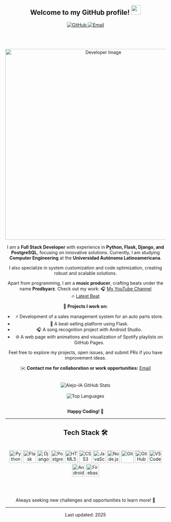 <div align="center">
<h2>Welcome to my GitHub profile! <img src="https://github.com/abdoachhoubi/abdoachhoubi/blob/main/gifs/Hi.gif" width="30"></h2>

<a href="https://github.com/Alejo-IA" target="_blank">
<img src="https://img.shields.io/badge/GitHub-%23121011.svg?style=for-the-badge&logo=github&logoColor=white" alt="GitHub" style="margin-bottom: 5px;" />
</a>
<a href="mailto:alejandro.workspace@outlook.com" target="_blank">
<img src="https://img.shields.io/badge/Email-%23D14836.svg?style=for-the-badge&logo=microsoft-outlook&logoColor=white" alt="Email" style="margin-bottom: 5px;" />
</a>

<br /><br />

<img src="https://cdn.pixabay.com/photo/2021/08/04/13/06/software-developer-6521720_1280.jpg" width="600" alt="Developer Image">

I am a **Full Stack Developer** with experience in **Python, Flask, Django, and PostgreSQL**, focusing on innovative solutions. Currently, I am studying **Computer Engineering** at the **Universidad Autónoma Latinoamericana**.

I also specialize in system customization and code optimization, creating robust and scalable solutions.

Apart from programming, I am a **music producer**, crafting beats under the name **Prodbyarz**. Check out my work:
🎧 [My YouTube Channel](https://www.youtube.com/@prodbyarz)  
🔥 [Latest Beat](https://www.youtube.com/watch?v=nJL2gcmeGI4&ab_channel=Prodbyarz)

🚀 **Projects I work on:**
- ⚡ Development of a sales management system for an auto parts store.
- 🎵 A beat-selling platform using Flask.
- 🎧 A song recognition project with Android Studio.
- 🌐 A web page with animations and visualization of Spotify playlists on GitHub Pages.

Feel free to explore my projects, open issues, and submit PRs if you have improvement ideas.<br />

✉️ **Contact me for collaboration or work opportunities:** [Email](mailto:alejandro.workspace@outlook.com)

<br />

<img align="center" src="https://github-readme-stats.vercel.app/api?username=Alejo-IA&include_all_commits=true&count_private=true&show_icons=true&line_height=30&title_color=00FF00&icon_color=00FF00&text_color=D3D3D3&bg_color=0A0A0A" alt="Alejo-IA GitHub Stats">
<br />
<br />
<img src="https://github-readme-stats.vercel.app/api/top-langs/?username=Alejo-IA&layout=compact&theme=dark&bg_color=0A0A0A" alt="Top Languages"/>
<br /><br />

**Happy Coding! 🚀**
</div>

---

<div align="center">

## Tech Stack 🛠️

<br />
<a href="https://www.python.org" target="_blank"><img height="40" src="https://cdn.jsdelivr.net/gh/devicons/devicon/icons/python/python-original.svg" alt="Python"></a>
<a href="https://flask.palletsprojects.com" target="_blank"><img height="40" src="https://cdn.jsdelivr.net/gh/devicons/devicon/icons/flask/flask-original.svg" alt="Flask"></a>
<a href="https://www.djangoproject.com" target="_blank"><img height="40" src="https://cdn.jsdelivr.net/gh/devicons/devicon/icons/django/django-plain.svg" alt="Django"></a>
<a href="https://www.postgresql.org" target="_blank"><img height="40" src="https://cdn.jsdelivr.net/gh/devicons/devicon/icons/postgresql/postgresql-original.svg" alt="PostgreSQL"></a>
<a href="https://developer.mozilla.org/en-US/docs/Web/HTML" target="_blank"><img height="40" src="https://cdn.jsdelivr.net/gh/devicons/devicon/icons/html5/html5-original.svg" alt="HTML5"></a>
<a href="https://developer.mozilla.org/en-US/docs/Web/CSS" target="_blank"><img height="40" src="https://cdn.jsdelivr.net/gh/devicons/devicon/icons/css3/css3-original.svg" alt="CSS3"></a>
<a href="https://developer.mozilla.org/en-US/docs/Web/JavaScript" target="_blank"><img height="40" src="https://cdn.jsdelivr.net/gh/devicons/devicon/icons/javascript/javascript-original.svg" alt="JavaScript"></a>
<a href="https://nodejs.org" target="_blank"><img height="40" src="https://cdn.jsdelivr.net/gh/devicons/devicon/icons/nodejs/nodejs-original.svg" alt="Node.js"></a>
<a href="https://git-scm.com/" target="_blank"><img height="40" src="https://cdn.jsdelivr.net/gh/devicons/devicon/icons/git/git-original.svg" alt="Git"></a>
<a href="https://github.com/" target="_blank"><img height="40" src="https://cdn.jsdelivr.net/gh/devicons/devicon/icons/github/github-original.svg" alt="GitHub"></a>
<a href="https://code.visualstudio.com/" target="_blank"><img height="40" src="https://cdn.jsdelivr.net/gh/devicons/devicon/icons/vscode/vscode-original.svg" alt="VS Code"></a>
<a href="https://www.android.com" target="_blank"><img height="40" src="https://cdn.jsdelivr.net/gh/devicons/devicon/icons/android/android-original.svg" alt="Android"></a>
<a href="https://firebase.google.com" target="_blank"><img height="40" src="https://cdn.jsdelivr.net/gh/devicons/devicon/icons/firebase/firebase-plain.svg" alt="Firebase"></a>

<br /><br />

Always seeking new challenges and opportunities to learn more! 🚀

</div>

---

<div align="center">
Last updated: 2025
</div>
